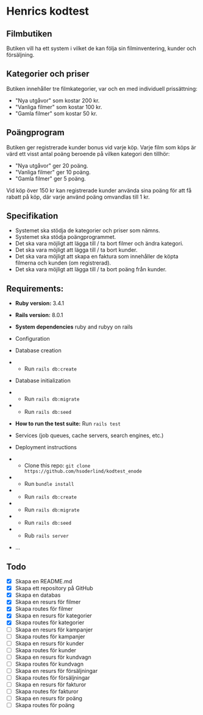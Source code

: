 # Henrics kodtest

## Filmbutiken

Butiken vill ha ett system i vilket de kan följa sin filminventering, kunder och försäljning.

## Kategorier och priser

Butiken innehåller tre filmkategorier, var och en med individuell prissättning:

-   "Nya utgåvor" som kostar 200 kr.
-   "Vanliga filmer" som kostar 100 kr.
-   "Gamla filmer" som kostar 50 kr.

## Poängprogram

Butiken ger registrerade kunder bonus vid varje köp. Varje film som köps är värd ett visst
antal poäng beroende på vilken kategori den tillhör:

-   "Nya utgåvor" ger 20 poäng.
-   "Vanliga filmer" ger 10 poäng.
-   "Gamla filmer" ger 5 poäng.

Vid köp över 150 kr kan registrerade kunder använda sina poäng för att få rabatt på
köp, där varje använd poäng omvandlas till 1 kr.

## Specifikation

-   Systemet ska stödja de kategorier och priser som nämns.
-   Systemet ska stödja poängprogrammet.
-   Det ska vara möjligt att lägga till / ta bort filmer och ändra kategori.
-   Det ska vara möjligt att lägga till / ta bort kunder.
-   Det ska vara möjligt att skapa en faktura som innehåller de köpta filmerna och kunden (om registrerad).
-   Det ska vara möjligt att lägga till / ta bort poäng från kunder.

## Requirements:

-   **Ruby version:** 3.4.1

-   **Rails version:** 8.0.1

-   **System dependencies** ruby and rubyy on rails

-   Configuration

-   Database creation
-   -   Run `rails db:create`

-   Database initialization
-   -   Run `rails db:migrate`
-   -   Run `rails db:seed`

-   **How to run the test suite:**
    Run `rails test`

-   Services (job queues, cache servers, search engines, etc.)

-   Deployment instructions
-   -   Clone this repo: `git clone https://github.com/hsoderlind/kodtest_enode`
-   -   Run `bundle install`
-   -   Run `rails db:create`
-   -   Run `rails db:migrate`
-   -   Run `rails db:seed`
-   -   Rub `rails server`

-   ...

## Todo

-   [x] Skapa en README.md
-   [x] Skapa ett repository på GitHub
-   [x] Skapa en databas
-   [x] Skapa en resurs för filmer
-   [x] Skapa routes för filmer
-   [x] Skapa en resurs för kategorier
-   [x] Skapa routes för kategorier
-   [ ] Skapa en resurs för kampanjer
-   [ ] Skapa routes för kampanjer
-   [ ] Skapa en resurs för kunder
-   [ ] Skapa routes för kunder
-   [ ] Skapa en resurs för kundvagn
-   [ ] Skapa routes för kundvagn
-   [ ] Skapa en resurs för försäljningar
-   [ ] Skapa routes för försäljningar
-   [ ] Skapa en resurs för fakturor
-   [ ] Skapa routes för fakturor
-   [ ] Skapa en resurs för poäng
-   [ ] Skapa routes för poäng
